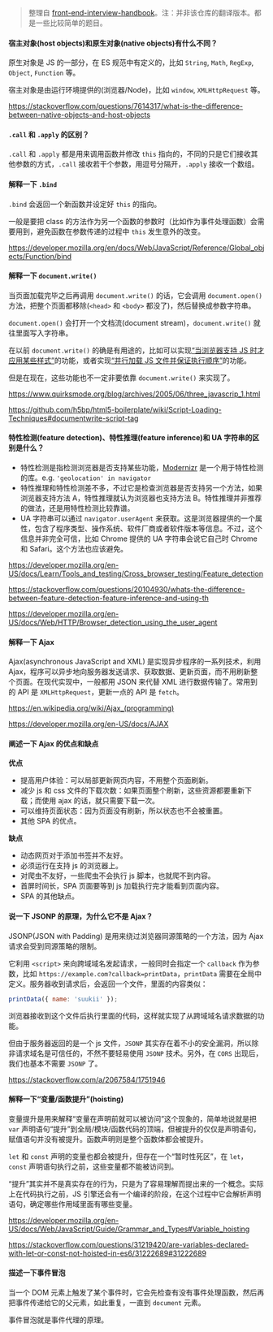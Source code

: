 > 整理自 [front-end-interview-handbook](https://github.com/yangshun/front-end-interview-handbook)。注：并非该仓库的翻译版本。都是一些比较简单的题目。

#### 宿主对象(host objects)和原生对象(native objects)有什么不同？

原生对象是 JS 的一部分，在 ES 规范中有定义的，比如 `String`, `Math`, `RegExp`, `Object`, `Function` 等。

宿主对象是由运行环境提供的(浏览器/Node)，比如 `window`, `XMLHttpRequest` 等。

https://stackoverflow.com/questions/7614317/what-is-the-difference-between-native-objects-and-host-objects

#### `.call` 和 `.apply` 的区别？

`.call` 和 `.apply` 都是用来调用函数并修改 `this` 指向的，不同的只是它们接收其他参数的方式，`.call` 接收若干个参数，用逗号分隔开，`.apply` 接收一个数组。

#### 解释一下 `.bind`

`.bind` 会返回一个新函数并设定好 `this` 的指向。

一般是要把 class 的方法作为另一个函数的参数时（比如作为事件处理函数）会需要用到，避免函数在参数传递的过程中 `this` 发生意外的改变。

https://developer.mozilla.org/en/docs/Web/JavaScript/Reference/Global_objects/Function/bind

#### 解释一下 `document.write()`

当页面加载完毕之后再调用 `document.write()` 的话，它会调用 `document.open()` 方法，把整个页面都移除(`<head>` 和 `<body>` 都没了)，然后替换成参数字符串。

`document.open()` 会打开一个文档流(document stream)，`document.write()` 就往里面写入字符串。

在以前 `document.write()` 的确是有用途的，比如可以实现[“当浏览器支持 JS 时才应用某些样式”](https://www.quirksmode.org/blog/archives/2005/06/three_javascrip_1.html)的功能，或者实现[“并行加载 JS 文件并保证执行顺序”](https://github.com/paulirish/html5-boilerplate/wiki/Script-Loading-Techniques#documentwrite-script-tag)的功能。

但是在现在，这些功能也不一定非要依靠 `document.write()` 来实现了。

https://www.quirksmode.org/blog/archives/2005/06/three_javascrip_1.html

https://github.com/h5bp/html5-boilerplate/wiki/Script-Loading-Techniques#documentwrite-script-tag

#### 特性检测(feature detection)、特性推理(feature inference)和 UA 字符串的区别是什么？

-   特性检测是指检测浏览器是否支持某些功能，[Modernizr](https://modernizr.com/) 是一个用于特性检测的库。e.g. `'geolocation' in navigator`
-   特性推理和特性检测差不多，不过它是检查浏览器是否支持另一个方法，如果浏览器支持方法 A，特性推理就认为浏览器也支持方法 B。特性推理并非推荐的做法，还是用特性检测比较靠谱。
-   UA 字符串可以通过 `navigator.userAgent` 来获取。这是浏览器提供的一个属性，包含了程序类型、操作系统、软件厂商或者软件版本等信息。不过，这个信息并非完全可信，比如 Chrome 提供的 UA 字符串会说它自己时 Chrome 和 Safari。这个方法也应该避免。

https://developer.mozilla.org/en-US/docs/Learn/Tools_and_testing/Cross_browser_testing/Feature_detection

https://stackoverflow.com/questions/20104930/whats-the-difference-between-feature-detection-feature-inference-and-using-th

https://developer.mozilla.org/en-US/docs/Web/HTTP/Browser_detection_using_the_user_agent

#### 解释一下 Ajax

Ajax(asynchronous JavaScript and XML) 是实现异步程序的一系列技术，利用 Ajax，程序可以异步地向服务器发送请求、获取数据、更新页面，而不用刷新整个页面。在现代实现中，一般都用 JSON 来代替 XML 进行数据传输了。常用到的 API 是 `XMLHttpRequest`，更新一点的 API 是 `fetch`。

https://en.wikipedia.org/wiki/Ajax_(programming)

https://developer.mozilla.org/en-US/docs/AJAX

#### 阐述一下 Ajax 的优点和缺点

**优点**

-   提高用户体验：可以局部更新网页内容，不用整个页面刷新。
-   减少 js 和 css 文件的下载次数：如果页面整个刷新，这些资源都要重新下载；而使用 ajax 的话，就只需要下载一次。
-   可以维持页面状态：因为页面没有刷新，所以状态也不会被重置。
-   其他 SPA 的优点。

**缺点**

-   动态网页对于添加书签并不友好。
-   必须运行在支持 js 的浏览器上。
-   对爬虫不友好，一些爬虫不会执行 js 脚本，也就爬不到内容。
-   首屏时间长，SPA 页面要等到 js 加载执行完才能看到页面内容。
-   SPA 的其他缺点。

#### 说一下 JSONP 的原理，为什么它不是 Ajax？

JSONP(JSON with Padding) 是用来绕过浏览器同源策略的一个方法，因为 Ajax 请求会受到同源策略的限制。

它利用 `<script>` 来向跨域域名发起请求，一般同时会指定一个 `callback` 作为参数，比如 `https://example.com?callback=printData`，`printData` 需要在全局中定义。服务器收到请求后，会返回一个文件，里面的内容类似：

```js
printData({ name: 'suukii' });
```

浏览器接收到这个文件后执行里面的代码，这样就实现了从跨域域名请求数据的功能。

但由于服务器返回的是一个 js 文件，`JSONP` 其实存在着不小的安全漏洞，所以除非请求域名是可信任的，不然不要轻易使用 `JSONP` 技术。另外，在 `CORS` 出现后，我们也基本不需要 `JSONP` 了。

https://stackoverflow.com/a/2067584/1751946

#### 解释一下“变量/函数提升”(hoisting)

变量提升是用来解释“变量在声明前就可以被访问”这个现象的，简单地说就是把 `var` 声明语句“提升”到全局/模块/函数代码的顶端，但被提升的仅仅是声明语句，赋值语句并没有被提升。函数声明则是整个函数体都会被提升。

`let` 和 `const` 声明的变量也都会被提升，但存在一个“暂时性死区”，在 `let`，`const` 声明语句执行之前，这些变量都不能被访问到。

“提升”其实并不是真实存在的行为，只是为了容易理解而提出来的一个概念。实际上在代码执行之前，JS 引擎还会有一个编译的阶段，在这个过程中它会解析声明语句，确定哪些作用域里面有哪些变量。

https://developer.mozilla.org/en-US/docs/Web/JavaScript/Guide/Grammar_and_Types#Variable_hoisting

https://stackoverflow.com/questions/31219420/are-variables-declared-with-let-or-const-not-hoisted-in-es6/31222689#31222689

#### 描述一下事件冒泡

当一个 DOM 元素上触发了某个事件时，它会先检查有没有事件处理函数，然后再把事件传递给它的父元素，如此重复，一直到 `document` 元素。

事件冒泡就是事件代理的原理。
